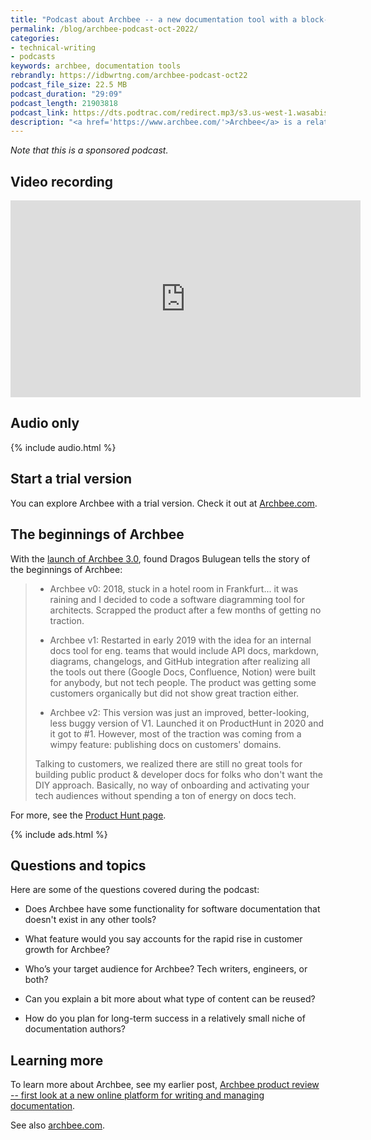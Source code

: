 ```yaml
---
title: "Podcast about Archbee -- a new documentation tool with a block-based editor, API publishing capability, content re-use, and more"
permalink: /blog/archbee-podcast-oct-2022/
categories:
- technical-writing
- podcasts
keywords: archbee, documentation tools
rebrandly: https://idbwrtng.com/archbee-podcast-oct22
podcast_file_size: 22.5 MB
podcast_duration: "29:09"
podcast_length: 21903818
podcast_link: https://dts.podtrac.com/redirect.mp3/s3.us-west-1.wasabisys.com/idbwmedia.com/podcasts/archbee_podcast_2022.mp3
description: "<a href='https://www.archbee.com/'>Archbee</a> is a relatively new documentation tool that offers a block-based editor, API publishing capability, content re-use, and more. The initial version of Archbee was released in early 2019. Since then, the product has been steadily ramping up in features and growing its customer base. In this podcast, I chat with Claudiu Dascalescu about Archbee, the features driving its adoption, their target audience, and more."
---
```


_Note that this is a sponsored podcast._

## Video recording

<iframe width="560" height="315" src="https://www.youtube.com/embed/WAgEFlcb8FI" title="YouTube video player" frameborder="0" allow="accelerometer; autoplay; clipboard-write; encrypted-media; gyroscope; picture-in-picture" allowfullscreen></iframe>

## Audio only

{% include audio.html %}

## Start a trial version

You can explore Archbee with a trial version. Check it out at [Archbee.com](https://archbee.com).

## The beginnings of Archbee

With the [launch of Archbee 3.0](https://www.producthunt.com/products/archbee#archbee-3-0), found Dragos Bulugean tells the story of the beginnings of Archbee:

> * Archbee v0: 2018, stuck in a hotel room in Frankfurt... it was raining and I decided to code a software diagramming tool for architects. Scrapped the product after a few months of getting no traction.
> 
> * Archbee v1: Restarted in early 2019 with the idea for an internal docs tool for eng. teams that would include API docs, markdown, diagrams, changelogs, and GitHub integration after realizing all the tools out there (Google Docs, Confluence, Notion) were built for anybody, but not tech people. The product was getting some customers organically but did not show great traction either.
> 
> * Archbee v2: This version was just an improved, better-looking, less buggy version of V1. Launched it on ProductHunt in 2020 and it got to #1. However, most of the traction was coming from a wimpy feature: publishing docs on customers' domains.
> 
> Talking to customers, we realized there are still no great tools for building public product & developer docs for folks who don't want the DIY approach. Basically, no way of onboarding and activating your tech audiences without spending a ton of energy on docs tech.

For more, see the [Product Hunt page](https://www.producthunt.com/products/archbee).

{% include ads.html %}

## Questions and topics

Here are some of the questions covered during the podcast:

* Does Archbee have some functionality for software documentation that doesn't exist in any other tools?

* What feature would you say accounts for the rapid rise in customer growth for Archbee? 

* Who’s your target audience for Archbee? Tech writers, engineers, or both?

* Can you explain a bit more about what type of content can be reused? 

* How do you plan for long-term success in a relatively small niche of documentation authors?

## Learning more

To learn more about Archbee, see my earlier post, [Archbee product review -- first look at a new online platform for writing and managing documentation](/blog/archbee-product-review.html).

See also [archbee.com](https://www.archbee.com/).
